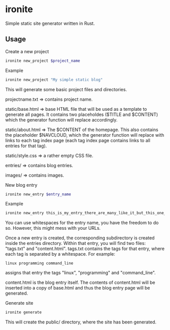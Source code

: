 # ironite
Simple static site generator written in Rust.

## Usage
Create a new project
```bash
ironite new_project $project_name
```
Example
```bash
ironite new_project "My simple static blog"
```
This will generate some basic project files and directories.

projectname.txt => contains project name.

static/base.html => base HTML file that will be used as a template to generate all pages. It contains two placeholdes ($TITLE and $CONTENT) which the generator function will replace accordingly.

static/about.html => The $CONTENT of the homepage. This also contains the placeholder $NAVCLOUD, which the generator function will replace with links to each tag index page (each tag index page contains links to all entries for that tag).

static/style.css => a rather empty CSS file.

entries/ => contains blog entries.

images/ => contains images.

New blog entry
```bash
ironite new_entry $entry_name
```
Example
```bash
ironite new_entry this_is_my_entry_there_are_many_like_it_but_this_one_is_mine
```
You can use whitespaces for the entry name, you have the freedom to do so. However, this might mess with your URLs.

Once a new entry is created, the corresponding subdirectory is created inside the entries directory. Within that entry, you will find two files: "tags.txt" and "content.html".
tags.txt contains the tags for that entry, where each tag is separated by a whitespace. For example:
```
linux programming command_line
```
assigns that entry the tags "linux", "programming" and "command_line".

content.html is the blog entry itself. The contents of content.html will be inserted into a copy of base.html and thus the blog entry page will be generated.

Generate site
```bash
ironite generate
```
This will create the public/ directory, where the site has been generated.
